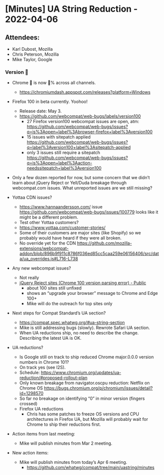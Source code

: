 # [Minutes] UA String Reduction - 2022-04-06

## Attendees:

* Karl Dubost, Mozilla
* Chris Peterson, Mozilla
* Mike Taylor, Google

### Version 💯
* Chrome 💯 is now 💯% across all channels.
    * https://chromiumdash.appspot.com/releases?platform=Windows

* Firefox 100 in beta currently. Yoohoo!
    * Release date: May 3.
    * https://github.com/webcompat/web-bugs/labels/version100
        * 27 Firefox version100 webcompat issues are open, atm: https://github.com/webcompat/web-bugs/issues?q=is%3Aopen+label%3Abrowser-firefox+label%3Aversion100
        * 15 issues with sitepatch applied https://github.com/webcompat/web-bugs/issues?q=label%3Aversion100+label%3Asitepatch-applied
        * only 3 issues still require a sitepatch https://github.com/webcompat/web-bugs/issues?q=is%3Aopen+label%3Aaction-needssitepatch+label%3Aversion100
* Only a few dozen reported for now, but some concern that we didn’t learn about jQuery Reject or Yell/Duda breakage through webcompat.com issues. What unreported issues are we still missing?
* Yottaa CDN issues?
    * https://www.hannaandersson.com/ issue https://github.com/webcompat/web-bugs/issues/100779 looks like it might be a different problem.
    * Test other Yottaa customers?
    * https://www.yottaa.com/customer-stories/
    * Some of their customers are major sites (like Shopify) so we probably would have heard if they were all broken.
    * No override yet for the CDN https://github.com/mozilla-extensions/webcompat-addon/blob/896b9f911c8786f036ed85cc5caa259e06156406/src/data/ua_overrides.js#L716-L738
* Any new webcompat issues?
    * Not really
    * [jQuery Reject sites (Chrome 100 version parsing error) - Public](https://docs.google.com/spreadsheets/d/1uk2EiDrsuqBGFTjT5QGhliAuenzDgfZD9EXZifzzEz8/edit#gid=0)
        * about 100 sites still unfixed
        * shows an “upgrade your browser” message to Chrome and Edge 100+
        * Mike will do the outreach for top sites only
* Next steps for Compat Standard’s UA section?
    * https://compat.spec.whatwg.org/#ua-string-section
    * Mike is still addressing bugs (slowly). Rewrote Safari UA section.
    * When UA reductions ship, no need to describe the change. Describing the latest UA is OK.
* UA reductions?
    * Is Google still on track to ship reduced Chrome major.0.0.0 version numbers in Chrome 101?
    * On track yes (see I2S).
    * Schedule: https://www.chromium.org/updates/ua-reduction/#proposed-rollout-plan
    * Only known breakage from navigator.oscpu reduction: Netflix on Chrome OS https://bugs.chromium.org/p/chromium/issues/detail?id=1298570
    * So far no breakage on identifying “0” in minor version (fingers crossed)
    * Firefox UA reductions
        * Chris has some patches to freeze OS versions and CPU architectures in Firefox UA, but Mozilla will probably wait for Chrome to ship their reductions first.

* Action items from last meeting:
    * Mike will publish minutes from Mar 2 meeting.
* New action items:
    * Mike will publish minutes from today’s Apr 6 meeting.
        * https://github.com/whatwg/compat/tree/main/uastring/minutes